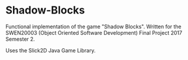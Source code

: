 # Shadow-Blocks
Functional implementation of the game "Shadow Blocks". Written for the SWEN20003 (Object Oriented Software Development) Final Project 2017 Semester 2.

Uses the Slick2D Java Game Library.
